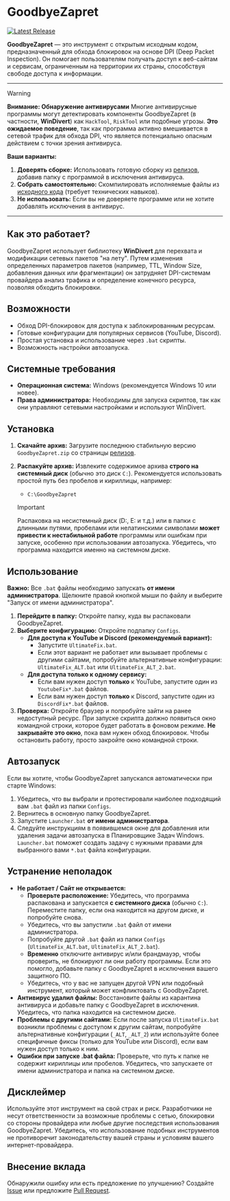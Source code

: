 # GoodbyeZapret

[![Latest Release](https://img.shields.io/github/v/release/ALFiX01/GoodbyeZapret?label=Последний%20релиз)](https://github.com/ALFiX01/GoodbyeZapret/releases/latest)
<!-- Примечание: Убедитесь, что тег релиза соответствует формату vX.Y.Z, чтобы значок работал -->

**GoodbyeZapret** — это инструмент с открытым исходным кодом, предназначенный для обхода блокировок на основе DPI (Deep Packet Inspection). Он помогает пользователям получать доступ к веб-сайтам и сервисам, ограниченным на территории их страны, способствуя свободе доступа к информации.

---

> [!WARNING]
> **Внимание: Обнаружение антивирусами**
> Многие антивирусные программы могут детектировать компоненты GoodbyeZapret (в частности, **WinDivert**) как `HackTool`, `RiskTool` или подобные угрозы. **Это ожидаемое поведение**, так как программа активно вмешивается в сетевой трафик для обхода DPI, что является потенциально опасным действием с точки зрения антивируса.
>
> **Ваши варианты:**
> 1.  **Доверять сборке:** Использовать готовую сборку из [релизов](https://github.com/ALFiX01/GoodbyeZapret/releases/latest), добавив папку с программой в исключения антивируса.
> 2.  **Собрать самостоятельно:** Скомпилировать исполняемые файлы из [исходного кода](https://github.com/ALFiX01/GoodbyeZapret) (требует технических навыков).
> 3.  **Не использовать:** Если вы не доверяете программе или не хотите добавлять исключения в антивирус.

---

## Как это работает?

GoodbyeZapret использует библиотеку **WinDivert** для перехвата и модификации сетевых пакетов "на лету". Путем изменения определенных параметров пакетов (например, TTL, Window Size, добавления данных или фрагментации) он затрудняет DPI-системам провайдера анализ трафика и определение конечного ресурса, позволяя обходить блокировки.

## Возможности

*   Обход DPI-блокировок для доступа к заблокированным ресурсам.
*   Готовые конфигурации для популярных сервисов (YouTube, Discord).
*   Простая установка и использование через `.bat` скрипты.
*   Возможность настройки автозапуска.

## Системные требования

*   **Операционная система:** Windows (рекомендуется Windows 10 или новее).
*   **Права администратора:** Необходимы для запуска скриптов, так как они управляют сетевыми настройками и используют WinDivert.

## Установка

1.  **Скачайте архив:** Загрузите последнюю стабильную версию `GoodbyeZapret.zip` со страницы [релизов](https://github.com/ALFiX01/GoodbyeZapret/releases/latest).
2.  **Распакуйте архив:** Извлеките содержимое архива **строго на системный диск** (обычно это диск `C:`). Рекомендуется использовать простой путь без пробелов и кириллицы, например:
    *   `C:\GoodbyeZapret`

    > [!IMPORTANT]
    > Распаковка на несистемный диск (D:, E: и т.д.) или в папки с длинными путями, пробелами или нелатинскими символами **может привести к нестабильной работе** программы или ошибкам при запуске, особенно при использовании автозапуска. Убедитесь, что программа находится именно на системном диске.

## Использование

**Важно:** Все `.bat` файлы необходимо запускать **от имени администратора**. Щелкните правой кнопкой мыши по файлу и выберите "Запуск от имени администратора".

1.  **Перейдите в папку:** Откройте папку, куда вы распаковали GoodbyeZapret.
2.  **Выберите конфигурацию:** Откройте подпапку `Configs`.
    *   **Для доступа к YouTube и Discord (рекомендуемый вариант):**
        *   Запустите `UltimateFix.bat`.
        *   Если этот вариант не работает или вызывает проблемы с другими сайтами, попробуйте альтернативные конфигурации: `UltimateFix_ALT.bat` или `UltimateFix_ALT_2.bat`.
    *   **Для доступа только к одному сервису:**
        *   Если вам нужен доступ **только** к YouTube, запустите один из `YoutubeFix*.bat` файлов.
        *   Если вам нужен доступ **только** к Discord, запустите один из `DiscordFix*.bat` файлов.
3.  **Проверка:** Откройте браузер и попробуйте зайти на ранее недоступный ресурс. При запуске скрипта должно появиться окно командной строки, которое будет работать в фоновом режиме. **Не закрывайте это окно**, пока вам нужен обход блокировок. Чтобы остановить работу, просто закройте окно командной строки.

## Автозапуск

Если вы хотите, чтобы GoodbyeZapret запускался автоматически при старте Windows:

1.  Убедитесь, что вы выбрали и протестировали наиболее подходящий вам `.bat` файл из папки `Configs`.
2.  Вернитесь в основную папку GoodbyeZapret.
3.  Запустите `Launcher.bat` **от имени администратора**.
4.  Следуйте инструкциям в появившемся окне для добавления или удаления задачи автозапуска в Планировщике Задач Windows. `Launcher.bat` поможет создать задачу с нужными правами для выбранного вами `*.bat` файла конфигурации.

## Устранение неполадок

*   **Не работает / Сайт не открывается:**
    *   **Проверьте расположение:** Убедитесь, что программа распакована и запускается **с системного диска** (обычно `C:`). Переместите папку, если она находится на другом диске, и попробуйте снова.
    *   Убедитесь, что вы запустили `.bat` файл от имени администратора.
    *   Попробуйте другой `.bat` файл из папки `Configs` (`UltimateFix_ALT.bat`, `UltimateFix_ALT_2.bat`).
    *   **Временно** отключите антивирус и/или брандмауэр, чтобы проверить, не блокируют ли они работу программы. Если это помогло, добавьте папку с GoodbyeZapret в исключения вашего защитного ПО.
    *   Убедитесь, что у вас не запущен другой VPN или подобный инструмент, который может конфликтовать с GoodbyeZapret.
*   **Антивирус удалил файлы:** Восстановите файлы из карантина антивируса и добавьте папку с GoodbyeZapret в исключения. Убедитесь, что папка находится на системном диске.
*   **Проблемы с другими сайтами:** Если после запуска `UltimateFix.bat` возникли проблемы с доступом к другим сайтам, попробуйте альтернативные конфигурации (`_ALT`, `_ALT_2`) или используйте более специфичные фиксы (только для YouTube или Discord), если вам нужен доступ только к ним.
*   **Ошибки при запуске .bat файла:** Проверьте, что путь к папке не содержит кириллицы или пробелов. Убедитесь, что запускаете от имени администратора и папка на системном диске.

## Дисклеймер

Используйте этот инструмент на свой страх и риск. Разработчики не несут ответственности за возможные проблемы с сетью, блокировки со стороны провайдера или любые другие последствия использования GoodbyeZapret. Убедитесь, что использование подобных инструментов не противоречит законодательству вашей страны и условиям вашего интернет-провайдера.

## Внесение вклада

Обнаружили ошибку или есть предложение по улучшению? Создайте [Issue](https://github.com/ALFiX01/GoodbyeZapret/issues) или предложите [Pull Request](https://github.com/ALFiX01/GoodbyeZapret/pulls).
